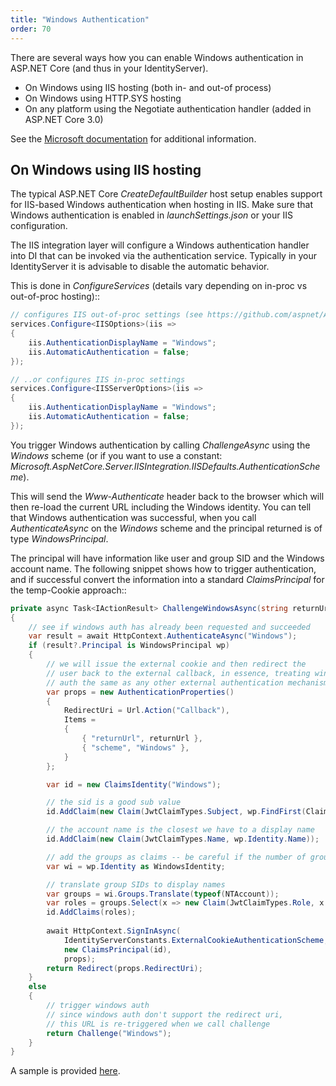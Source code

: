 ```yaml
---
title: "Windows Authentication"
order: 70
---
```


There are several ways how you can enable Windows authentication in ASP.NET Core (and thus in your IdentityServer).

* On Windows using IIS hosting (both in- and out-of process)
* On Windows using HTTP.SYS hosting
* On any platform using the Negotiate authentication handler (added in ASP.NET Core 3.0)

See the [Microsoft documentation](https://docs.microsoft.com/en-us/aspnet/core/security/authentication/windowsauth?view=aspnetcore-5.0&tabs=visual-studio) for additional information.

## On Windows using IIS hosting
The typical ASP.NET Core *CreateDefaultBuilder* host setup enables support for IIS-based Windows authentication when hosting in IIS.
Make sure that Windows authentication is enabled in *launchSettings.json* or your IIS configuration.

The IIS integration layer will configure a Windows authentication handler into DI that can be invoked via the authentication service.
Typically in your IdentityServer it is advisable to disable the automatic behavior. 

This is done in *ConfigureServices* (details vary depending on in-proc vs out-of-proc hosting)::

```cs
// configures IIS out-of-proc settings (see https://github.com/aspnet/AspNetCore/issues/14882)
services.Configure<IISOptions>(iis =>
{
    iis.AuthenticationDisplayName = "Windows";
    iis.AutomaticAuthentication = false;
});

// ..or configures IIS in-proc settings
services.Configure<IISServerOptions>(iis =>
{
    iis.AuthenticationDisplayName = "Windows";
    iis.AutomaticAuthentication = false;
});
```

You trigger Windows authentication by calling *ChallengeAsync* using the *Windows* scheme (or if you want to use a constant: *Microsoft.AspNetCore.Server.IISIntegration.IISDefaults.AuthenticationScheme*).

This will send the *Www-Authenticate* header back to the browser which will then re-load the current URL including the Windows identity.
You can tell that Windows authentication was successful, when you call *AuthenticateAsync* on the *Windows* scheme and the principal returned
is of type *WindowsPrincipal*.

The principal will have information like user and group SID and the Windows account name. The following snippet shows how to
trigger authentication, and if successful convert the information into a standard *ClaimsPrincipal* for the temp-Cookie approach::

```cs
private async Task<IActionResult> ChallengeWindowsAsync(string returnUrl)
{
    // see if windows auth has already been requested and succeeded
    var result = await HttpContext.AuthenticateAsync("Windows");
    if (result?.Principal is WindowsPrincipal wp)
    {
        // we will issue the external cookie and then redirect the
        // user back to the external callback, in essence, treating windows
        // auth the same as any other external authentication mechanism
        var props = new AuthenticationProperties()
        {
            RedirectUri = Url.Action("Callback"),
            Items =
            {
                { "returnUrl", returnUrl },
                { "scheme", "Windows" },
            }
        };

        var id = new ClaimsIdentity("Windows");

        // the sid is a good sub value
        id.AddClaim(new Claim(JwtClaimTypes.Subject, wp.FindFirst(ClaimTypes.PrimarySid).Value));

        // the account name is the closest we have to a display name
        id.AddClaim(new Claim(JwtClaimTypes.Name, wp.Identity.Name));

        // add the groups as claims -- be careful if the number of groups is too large
        var wi = wp.Identity as WindowsIdentity;

        // translate group SIDs to display names
        var groups = wi.Groups.Translate(typeof(NTAccount));
        var roles = groups.Select(x => new Claim(JwtClaimTypes.Role, x.Value));
        id.AddClaims(roles);
        
        await HttpContext.SignInAsync(
            IdentityServerConstants.ExternalCookieAuthenticationScheme,
            new ClaimsPrincipal(id),
            props);
        return Redirect(props.RedirectUri);
    }
    else
    {
        // trigger windows auth
        // since windows auth don't support the redirect uri,
        // this URL is re-triggered when we call challenge
        return Challenge("Windows");
    }
}
```

A sample is provided [here](../samples/windowsauth#iis-hosting).